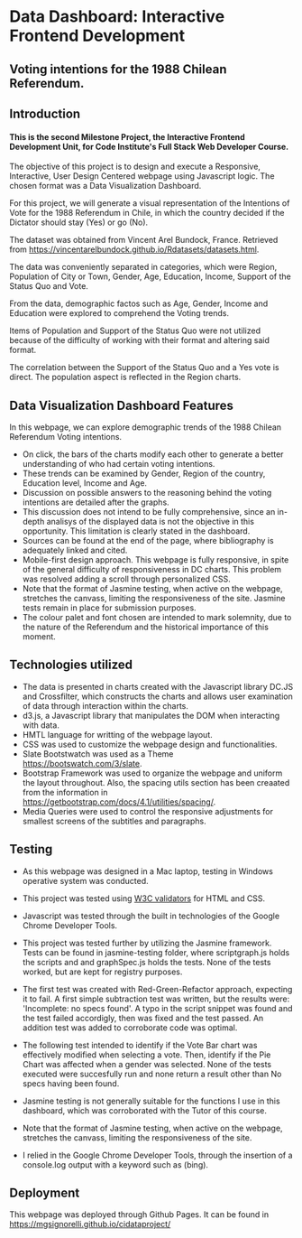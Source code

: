 # Data Dashboard: Interactive Frontend Development

## Voting intentions for the 1988 Chilean Referendum.


## Introduction

#### This is the second Milestone Project, the Interactive Frontend Development Unit, for Code Institute's Full Stack Web Developer Course.

The objective of this project is to design and execute a Responsive, Interactive, User Design Centered webpage using Javascript logic. The chosen format was a Data Visualization Dashboard.

For this project, we will generate a visual representation of the Intentions of Vote for the 1988 Referendum in Chile, in which the country decided if the Dictator should stay (Yes) or go (No). 

The dataset was obtained from Vincent Arel Bundock, France. Retrieved from https://vincentarelbundock.github.io/Rdatasets/datasets.html. 

The data was conveniently separated in categories, which were Region, Population of City or Town, Gender, Age, Education, Income, Support of the Status Quo and Vote. 

From the data, demographic factos such as Age, Gender, Income and Education were explored to comprehend the Voting trends. 

Items of Population and Support of the Status Quo were not utilized because of the difficulty of working with their format and altering said format. 

The correlation between the Support of the Status Quo and a Yes vote is direct. The population aspect is reflected in the Region charts.


## Data Visualization Dashboard Features

In this webpage, we can explore demographic trends of the 1988 Chilean Referendum Voting intentions. 

- On click, the bars of the charts modify each other to generate a better understanding of who had certain voting intentions. 
- These trends can be examined by Gender, Region of the country, Education level, Income and Age. 
- Discussion on possible answers to the reasoning behind the voting intentions are detailed after the graphs. 
- This discussion does not intend to be fully comprehensive, since an in-depth analisys of the displayed data is not the objective in this opportunity. This limitation is clearly stated in the dashboard. 
- Sources can be found at the end of the page, where bibliography is adequately linked and cited.
- Mobile-first design approach. This webpage is fully responsive, in spite of the general difficulty of responsiveness in DC charts. This problem was resolved adding a scroll through personalized CSS. 
- Note that the format of Jasmine testing, when active on the webpage, stretches the canvass, limiting the responsiveness of the site. Jasmine tests remain in place for submission purposes.
- The colour palet and font chosen are intended to mark solemnity, due to the nature of the Referendum and the historical importance of this moment.


## Technologies utilized

- The data is presented in charts created with the Javascript library DC.JS and Crossfilter, which constructs the charts and allows user examination of data through interaction within the charts.
- d3.js, a Javascript library that manipulates the DOM when interacting with data.
- HMTL language for writting of the webpage layout.
- CSS was used to customize the webpage design and functionalities.
- Slate Bootstwatch was used as a Theme https://bootswatch.com/3/slate.
- Bootstrap Framework was used to organize the webpage and uniform the layout throughout. Also, the spacing utils section has been creaated from the information in https://getbootstrap.com/docs/4.1/utilities/spacing/.
- Media Queries were used to control the responsive adjustments for smallest screens of the subtitles and paragraphs.

## Testing

- As this webpage was designed in a Mac laptop, testing in Windows operative system was conducted. 
- This project was tested using <a href='https://validator.w3.org/'>W3C validators</a> for HTML and CSS. 
- Javascript was tested through the built in technologies of the Google Chrome Developer Tools. 


- This project was tested further by utilizing the Jasmine framework. Tests can be found in jasmine-testing folder, where scriptgraph.js holds the scripts and and graphSpec.js holds the tests. None of the tests worked, but are kept for registry purposes.
- The first test was created with Red-Green-Refactor approach, expecting it to fail. A first simple subtraction test was written, but the results were: 'Incomplete: no specs found'. A typo in the script snippet was found and the test failed accordigly, then was fixed and the test passed. An addition test was added to corroborate code was optimal. 
- The following test intended to identify if the Vote Bar chart was effectively modified when selecting a vote. Then, identify if the Pie Chart was affected when a gender was selected. None of the tests executed were succesfully run and none return a result other than No specs having been found.

- Jasmine testing is not generally suitable for the functions I use in this dashboard, which was corroborated with the Tutor of this course.
- Note that the format of Jasmine testing, when active on the webpage, stretches the canvass, limiting the responsiveness of the site.
- I relied in the Google Chrome Developer Tools, through the insertion of a console.log output with a keyword such as (bing). 


## Deployment

This webpage was deployed through Github Pages. It can be found in https://mgsignorelli.github.io/cidataproject/
